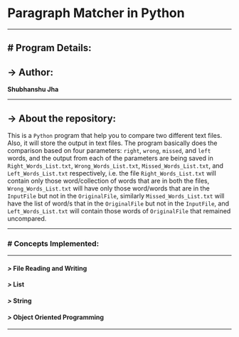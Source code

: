 # Paragraph Matcher in Python
______
## # Program Details:
## -> Author:
**Shubhanshu Jha**
***
## -> About the repository:

This is a ``Python`` program that help you to compare two different text files.
Also, it will store the output in text files. The program basically does the comparison
based on four parameters: `right`, `wrong`, `missed`, and `left` words, and the output
from each of the parameters are being saved in `Right_Words_List.txt`, `Wrong_Words_List.txt`,
`Missed_Words_List.txt`, and `Left_Words_List.txt` respectively, i.e. the file `Right_Words_List.txt`
will contain only those word/collection of words that are in both the files, `Wrong_Words_List.txt`
will have only those word/words that are in the `InputFile` but not in the `OriginalFile`,
similarly `Missed_Words_List.txt` will have the list of word/s that in the `OriginalFile` but
not in the `InputFile`, and `Left_Words_List.txt` will contain those words of `OriginalFile` that
remained uncompared.
_____________________

### # Concepts Implemented:
___
#### *>* File Reading and Writing
#### *>* List
#### *>* String
#### *>* Object Oriented Programming
___


